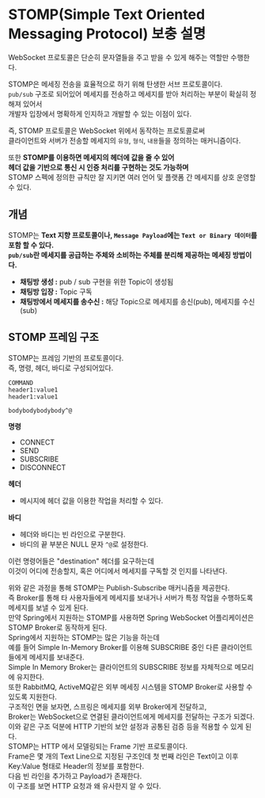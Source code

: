 # STOMP(Simple Text Oriented Messaging Protocol) 보충 설명 
         
WebSocket 프로토콜은 단순히 문자열들을 주고 받을 수 있게 해주는 역할만 수행한다.    
              
STOMP은 메세징 전송을 효율적으로 하기 위해 탄생한 서브 프로토콜이다.                
`pub/sub` 구조로 되어있어 메세지를 전송하고 메세지를 받아 처리하는 부분이 확실히 정해져 있어서      
개발자 입장에서 명확하게 인지하고 개발할 수 있는 이점이 있다.     
                       
즉, STOMP 프로토콜은 WebSocket 위에서 동작하는 프로토콜로써          
클라이언트와 서버가 전송할 메세지의 `유형`, `형식`, `내용`들을 정의하는 매커니즘이다.        
          
또한 **STOMP를 이용하면 메세지의 헤더에 값을 줄 수 있어**           
**헤더 값을 기반으로 통신 시 인증 처리를 구현하는 것도 가능하며**                         
STOMP 스펙에 정의한 규칙만 잘 지키면 여러 언어 및 플랫폼 간 메세지를 상호 운영할 수 있다.           
  
## 개념  
  
STOMP는 **Text 지향 프로토콜이나, `Message Payload`에는 `Text or Binary 데이터`를 포함 할 수 있다.**     
**`pub/sub`란 메세지를 공급하는 주체와 소비하는 주체를 분리해 제공하는 메세징 방법이다.**    
     
* **채팅방 생성 :** pub / sub 구현을 위한 Topic이 생성됨      
* **채팅방 입장 :** Topic 구독    
* **채팅방에서 메세지를 송수신 :** 해당 Topic으로 메세지를 송신(pub), 메세지를 수신(sub)       

## STOMP 프레임 구조 
STOMP는 프레임 기반의 프로토콜이다.      
즉, 명령, 헤더, 바디로 구성되어있다.        
   
```console
COMMAND
header1:value1
header1:value1

bodybodybodybody^@
```  
   
**명령**      
* CONNECT       
* SEND      
* SUBSCRIBE     
* DISCONNECT       
           
**헤더**              
* 메시지에 헤더 값을 이용한 작업을 처리할 수 있다.             
   
**바디**  
* 헤더와 바디는 빈 라인으로 구분한다.      
* 바디의 끝 부분은 NULL 문자 `^@`로 설정한다.        
        
이런 명령어들은 "destination" 헤더를 요구하는데           
이것이 어디에 전송할지, 혹은 어디에서 메세지를 구독할 것 인지를 나타낸다.           
            
            
위와 같은 과정을 통해 STOMP는 Publish-Subscribe 매커니즘을 제공한다.                
즉 Broker를 통해 타 사용자들에게 메세지를 보내거나 서버가 특정 작업을 수행하도록 메세지를 보낼 수 있게 된다.          
만약 Spring에서 지원하는 STOMP를 사용하면 Spring WebSocket 어플리케이션은 STOMP Broker로 동작하게 된다.      
Spring에서 지원하는 STOMP는 많은 기능을 하는데           
예를 들어 Simple In-Memory Broker를 이용해 SUBSCRIBE 중인 다른 클라이언트들에게 메세지를 보내준다.            
Simple In Memory Broker는 클라이언트의 SUBSCRIBE 정보를 자체적으로 메모리에 유지한다.        
또한  RabbitMQ, ActiveMQ같은 외부 메세징 시스템을 STOMP Broker로 사용할 수 있도록 지원한다.       
구조적인 면을 보자면, 스프링은 메세지를 외부 Broker에게 전달하고,         
Broker는 WebSocket으로 연결된 클라이언트에게 메세지를 전달하는 구조가 되겠다.         
이와 같은 구조 덕분에 HTTP 기반의 보안 설정과 공통된 검증 등을 적용할 수 있게 된다.       
STOMP는 HTTP 에서 모델링되는 Frame 기반 프로토콜이다.        
Frame은 몇 개의 Text Line으로 지정된 구조인데 첫 번째 라인은 Text이고 이후 Key:Value 형태로 Header의 정보를 포함한다.     
다음 빈 라인을 추가하고 Payload가 존재한다.         
이 구조를 보면 HTTP 요청과 왜 유사한지 알 수 있다.       

